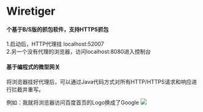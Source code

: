 # Wiretiger

#### 个基于B/S版的抓包软件，支持HTTPS抓包
1.启动后，HTTP代理挂 localhost:52007  
2.另一个没有代理的浏览器，访问localhost:8080进入控制台

#### 基于编程式的微型网关
将浏览器挂好代理后，可以通过Java代码方式对所有HTTP/HTTPS请求和响应进行拦截并重写。

例如：我就将浏览器访问百度首页的Logo换成了Google
![](https://github.com/hudaming1/wiretiger/blob/master/Show.png)
